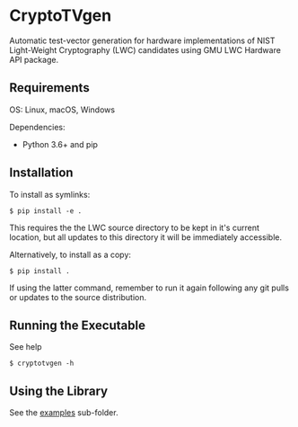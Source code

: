 # CryptoTVgen
Automatic test-vector generation for hardware implementations of NIST Light-Weight Cryptography (LWC) candidates using GMU LWC Hardware API package.

## Requirements
OS: Linux, macOS, Windows

Dependencies:
- Python 3.6+ and pip

## Installation
To install as symlinks:
```
$ pip install -e .
```
This requires the the LWC source directory to be kept in it's current location, but all updates to this directory it will be immediately accessible. 


Alternatively, to install as a copy:
```
$ pip install .
```
If using the latter command, remember to run it again following any git pulls or updates to the source distribution.

## Running the Executable

See help
```
$ cryptotvgen -h
```


## Using the Library
See the [examples](./examples) sub-folder.